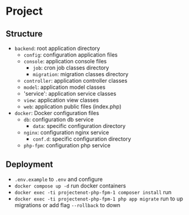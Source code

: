 # Project

## Structure

- `backend`: root application directory
    - `config`: configuration application files
    - `console`: application console files
        - `job`: cron job classes directory
        - `migration`: migration classes directory
    - `controller`: application controller classes
    - `model`: application model classes
    - 'service': application service classes
    - `view`: application view classes
    - `web`: application public files (index.php)
- `docker`: Docker configuration files
    - `db`:  configuration db service
        - `data`: specific configuration directory
    - `nginx`:  configuration nginx service
        - `conf.d`: specific configuration directory
    - `php-fpm`: configuration php service

## Deployment

- `.env.example` to `.env` and configure
- `docker compose up -d` run docker containers
- `docker exec -ti projectenot-php-fpm-1 composer install` run
- `docker exec -ti projectenot-php-fpm-1 php app migrate` run to up migrations or add flag `--rollback` to down
